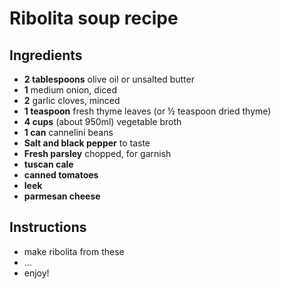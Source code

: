 # Ribolita soup recipe


## Ingredients


- **2 tablespoons** olive oil or unsalted butter
- **1** medium onion, diced
- **2** garlic cloves, minced
- **1 teaspoon** fresh thyme leaves (or ½ teaspoon dried thyme)
- **4 cups** (about 950ml) vegetable broth
- **1 can** cannelini beans
- **Salt and black pepper** to taste
- **Fresh parsley** chopped, for garnish
- **tuscan cale**
- **canned tomatoes** 
- **leek** 
- **parmesan cheese** 

## Instructions

- make ribolita from these
- ...
- enjoy!